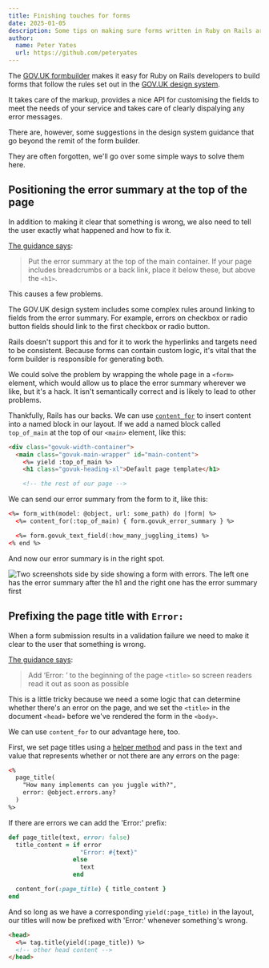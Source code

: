 ```yaml
---
title: Finishing touches for forms
date: 2025-01-05
description: Some tips on making sure forms written in Ruby on Rails are accessible
author:
  name: Peter Yates
  url: https://github.com/peteryates
---
```


The [GOV.UK formbuilder](https://govuk-form-builder.netlify.app) makes it easy for Ruby on Rails developers to build forms that follow the rules set out in the [GOV.UK design system](https://design-system.service.gov.uk/).

It takes care of the markup, provides a nice API for customising the fields to meet the needs of your service and takes care of clearly dispalying any error messages.

There are, however, some suggestions in the design system guidance that go beyond the remit of the form builder.

They are often forgotten, we'll go over some simple ways to solve them here.

## Positioning the error summary at the top of the page

In addition to making it clear that something is wrong, we also need to tell the user exactly what happened and how to fix it.

[The guidance says](https://design-system.service.gov.uk/components/error-summary#where-to-put-the-error-summary):

> Put the error summary at the top of the main container. If your page includes breadcrumbs or a back link, place it below these, but above the `<h1>`.

This causes a few problems.

The GOV.UK design system includes some complex rules around linking to fields from the error summary. For example, errors on checkbox or radio button fields should link to the first checkbox or radio button.

Rails doesn't support this and for it to work the hyperlinks and targets need to be consistent. Because forms can contain custom logic, it's vital that the form builder is responsible for generating both.

We could solve the problem by wrapping the whole page in a `<form>` element, which would allow us to place the error summary wherever we like, but it's a hack. It isn't semantically correct and is likely to lead to other problems.

Thankfully, Rails has our backs. We can use [`content_for`](https://guides.rubyonrails.org/layouts_and_rendering.html#using-the-content-for-method) to insert content into a named block in our layout. If we add a named block called `top_of_main` at the top of our `<main>` element, like this:

```html
<div class="govuk-width-container">
  <main class="govuk-main-wrapper" id="main-content">
    <%= yield :top_of_main %>
    <h1 class="govuk-heading-xl">Default page template</h1>

    <!-- the rest of our page -->
```

We can send our error summary from the form to it, like this:

```html
<%= form_with(model: @object, url: some_path) do |form| %>
  <%= content_for(:top_of_main) { form.govuk_error_summary } %>

  <%= form.govuk_text_field(:how_many_juggling_items) %>
<% end %>
```

And now our error summary is in the right spot.

![Two screenshots side by side showing a form with errors. The left one has the error summary after the h1 and the right one has the error summary first](/assets/posts/finishing-touches-for-forms/error-summary-side-by-side.png)

## Prefixing the page title with `Error:`

When a form submission results in a validation failure we need to make it clear to the user that something is wrong.

[The guidance says](https://design-system.service.gov.uk/patterns/validation/#how-to-tell-the-user-about-validation-errors):

> Add ‘Error: ’ to the beginning of the page `<title>` so screen readers read it out as soon as possible

This is a little tricky because we need a some logic that can determine whether there's an error on the page, and we set the `<title>` in the document `<head>` before we've rendered the form in the `<body>`.

We can use `content_for` to our advantage here, too.

First, we set page titles using a [helper method](https://www.rubyguides.com/2020/01/rails-helpers/) and pass in the text and value that represents whether or not there are any errors on the page:

```html
<%
  page_title(
    "How many implements can you juggle with?",
    error: @object.errors.any?
  )
%>
```

If there are errors we can add the 'Error:' prefix:

```ruby
def page_title(text, error: false)
  title_content = if error
                    "Error: #{text}"
                  else
                    text
                  end

  content_for(:page_title) { title_content }
end
```

And so long as we have a corresponding `yield(:page_title)` in the layout, our titles will now be prefixed with 'Error:' whenever something's wrong.

```html
<head>
  <%= tag.title(yield(:page_title)) %>
  <!-- other head content -->
</head>
```
